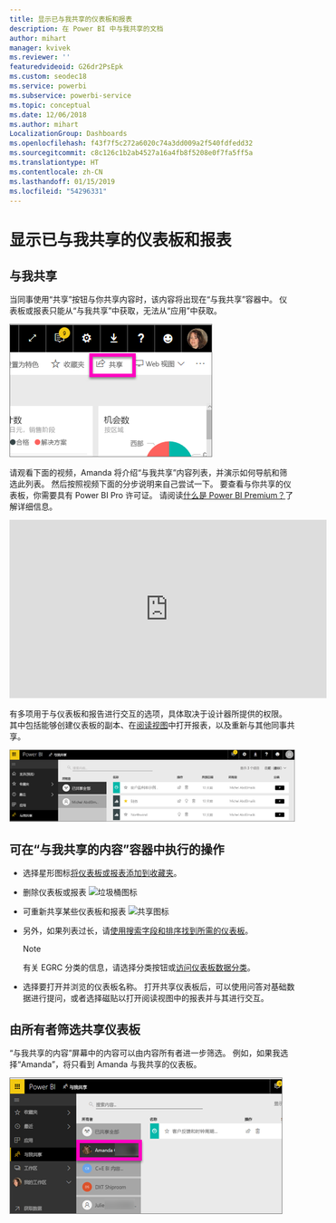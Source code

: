 ```yaml
---
title: 显示已与我共享的仪表板和报表
description: 在 Power BI 中与我共享的文档
author: mihart
manager: kvivek
ms.reviewer: ''
featuredvideoid: G26dr2PsEpk
ms.custom: seodec18
ms.service: powerbi
ms.subservice: powerbi-service
ms.topic: conceptual
ms.date: 12/06/2018
ms.author: mihart
LocalizationGroup: Dashboards
ms.openlocfilehash: f43f7f5c272a6020c74a3dd009a2f540fdfedd32
ms.sourcegitcommit: c8c126c1b2ab4527a16a4fb8f5208e0f7fa5ff5a
ms.translationtype: HT
ms.contentlocale: zh-CN
ms.lasthandoff: 01/15/2019
ms.locfileid: "54296331"
---
```

# <a name="display-the-dashboards-and-reports-that-have-been-shared-with-me"></a>显示已与我共享的仪表板和报表
## <a name="shared-with-me"></a>与我共享

当同事使用“共享”按钮与你共享内容时，该内容将出现在“与我共享”容器中。 仪表板或报表只能从“与我共享”中获取，无法从“应用”中获取。

![“共享”图标](./media/end-user-shared-with-me/power-bi-share-dash.png)

请观看下面的视频，Amanda 将介绍“与我共享”内容列表，并演示如何导航和筛选此列表。 然后按照视频下面的分步说明来自己尝试一下。 要查看与你共享的仪表板，你需要具有 Power BI Pro 许可证。 请阅读[什么是 Power BI Premium？](../service-premium.md)了解详细信息。

<iframe width="560" height="315" src="https://www.youtube.com/embed/G26dr2PsEpk" frameborder="0" allowfullscreen></iframe>

有多项用于与仪表板和报告进行交互的选项，具体取决于设计器所提供的权限。 其中包括能够创建仪表板的副本、在[阅读视图](end-user-reading-view.md)中打开报表，以及重新与其他同事共享。

![“与我共享”容器](./media/end-user-shared-with-me/power-bi-container.png)

## <a name="actions-available-from-the-shared-with-me-container"></a>可在“与我共享的内容”容器中执行的操作
* 选择星形图标[将仪表板或报表添加到收藏夹](end-user-favorite.md)。
* 删除仪表板或报表  ![垃圾桶图标](./media/end-user-shared-with-me/power-bi-delete-icon.png)
* 可重新共享某些仪表板和报表  ![共享图标](./media/end-user-shared-with-me/power-bi-share-icon-new.png)
* 另外，如果列表过长，请[使用搜索字段和排序找到所需的仪表板](end-user-search-sort.md)。
  
  > [!NOTE]
  > 有关 EGRC 分类的信息，请选择分类按钮或[访问仪表板数据分类](../service-data-classification.md)。
  > 
  > 
* 选择要打开并浏览的仪表板名称。 打开共享仪表板后，可以使用问答对基础数据进行提问，或者选择磁贴以打开阅读视图中的报表并与其进行交互。

## <a name="filter-shared-dashboards-by-owner"></a>由所有者筛选共享仪表板
“与我共享的内容”屏幕中的内容可以由内容所有者进一步筛选。 例如，如果我选择“Amanda”，将只看到 Amanda 与我共享的仪表板。

![所有者筛选的仪表板](./media/end-user-shared-with-me/power-bi-owner-new.png)